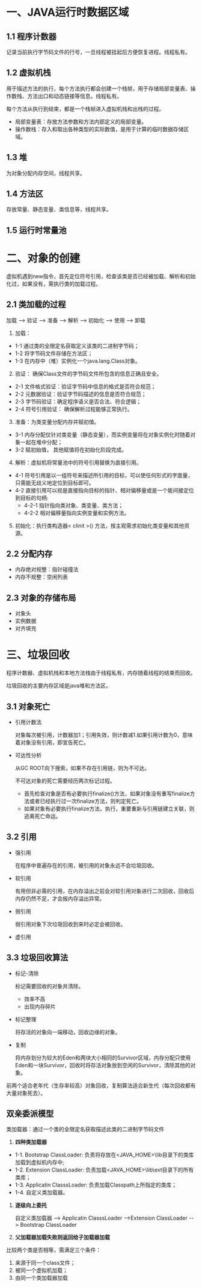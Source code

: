 # 一、JAVA运行时数据区域

## 1.1 程序计数器

记录当前执行字节码文件的行号，一旦线程被挂起后方便恢复进程。线程私有。

## 1.2 虚拟机栈

用于描述方法的执行，每个方法执行都会创建一个栈帧，用于存储局部变量表、操作数栈、方法出口和动态链接等信息。线程私有。

每个方法从执行到结束，都是一个栈帧进入虚拟机栈和出栈的过程。

* 局部变量表：存放方法参数和方法内部定义的局部变量。
* 操作数栈：存入和取出各种类型的实际数值，是用于计算的临时数据存储区域。

## 1.3 堆

为对象分配内存空间，线程共享。

## 1.4 方法区

存放常量、静态变量、类信息等，线程共享。

## 1.5 运行时常量池



# 二、对象的创建

虚拟机遇到new指令，首先定位符号引用，检查该类是否已经被加载、解析和初始化过，如果没有，需执行类的加载过程。

## 2.1 **类加载的过程**

加载 --> 验证 --> 准备 --> 解析 --> 初始化 --> 使用 --> 卸载

1. 加载：

- 1-1 通过类的全限定名获取定义该类的二进制字节码；
- 1-2 将字节码文件存储在方法区；
- 1-3 在内存中（堆）实例化一个java.lang.Class对象。

2. 验证： 确保Class文件的字节码文件所包含的信息正确且安全。

- 2-1 文件格式验证：验证字节码中信息的格式是否符合规范；
- 2-2 元数据验证：验证字节码描述的信息是否符合规范；
- 2-3 字节码验证：确定程序语义是否合法、符合逻辑；
- 2-4 符号引用验证： 确保解析过程能够正常执行。

3. 准备：为类变量分配内存并赋初值。

- 3-1 内存分配仅针对类变量（静态变量），而实例变量将在对象实例化时随着对象一起在堆中分配；
- 3-2 赋初始值， 其他赋值将在初始化阶段完成。

4. 解析：虚拟机将常量池中的符号引用替换为直接引用。

- 4-1 符号引用是以一组符号来描述所引用的目标，可以使任何形式的字面量，只需能无歧义地定位到目标即可。
- 4-2 直接引用可以视是直接指向目标的指针、相对偏移量或是一个能间接定位到目标的句柄:
  - 4-2-1 指针指向类对象、类变量、类方法；
  - 4-2-2 相对偏移量指向实例变量和实例方法。

5. 初始化：执行类构造器< clinit >() 方法，按主观需求初始化类变量和其他资源。

## 2.2 分配内存

* 内存绝对规整：指针碰撞法
* 内存不规整：空闲列表

## 2.3 对象的存储布局

* 对象头
* 实例数据
* 对齐填充



# 三、垃圾回收

程序计数器、虚拟机栈和本地方法栈由于线程私有，内存随着线程的结束而回收。

垃圾回收的主要内存区域是java堆和方法区。

## 3.1 对象死亡

* 引用计数法

  对象每次被引用，计数器加1；引用失效，则计数减1.如果引用计数为0，意味着对象没有引用，即宣告死亡。

* 可达性分析

  从GC ROOT向下搜索，如果不存在引用链，则为不可达。

  不可达对象的死亡需要经历两次标记过程。

  * 首先检查对象是否有必要执行finalize()方法，如果对象没有重写finalize方法或者已经执行过一次finalize方法，则判定死亡。
  * 如果对象有必要执行finalize方法，执行，重要重新与引用链建立关联，则逃离死亡命运。

## 3.2 引用

* 强引用

  在程序中普遍存在的引用，被引用的对象永远不会垃圾回收。

* 软引用

  有用但非必需的引用，在内存溢出之前会对软引用对象进行二次回收，回收后内存仍然不足，才会报内存溢出异常。

* 弱引用

  弱引用对象下次垃圾回收到来时必定会被回收。

* 虚引用

## 3.3 垃圾回收算法

* 标记-清除

  标记需要回收的对象并清除。

  * 效率不高
  * 出现内存碎片

* 标记整理

  将存活的对象向一端移动，回收边缘的对象。

* 复制

  将内存划分为较大的Eden和两块大小相同的Survivor区域，内存分配只使用Eden和一块Survivor，回收时将存活对象放到空闲的Survivor，清除其他的对象。

前两个适合老年代（生存率较高）对象回收，复制算法适合新生代（每次回收都有大量对象死去）。

## **双亲委派模型**

类加载器：通过一个类的全限定名获取描述此类的二进制字节码文件

1. **四种类加载器**

- 1-1. Bootstrap ClassLoader:
  负责将存放在<JAVA_HOME>\lib目录下的类库加载到虚拟机内存中;
- 1-2. Extension ClassLoader:
  负责加载<JAVA_HOME>\lib\ext目录下的所有类库；
- 1-3. Applicatin ClasssLoader:
  负责加载Classpath上所指定的类库；
- 1-4. 自定义类加载器。

1. **逐级向上委托**

   自定义类加载器 --> Applicatin ClasssLoader  -->Extension ClassLoader --> Bootstrap ClassLoader

2. **父加载器加载失败则返回给子加载器加载**

比较两个类是否相等，需满足三个条件：

1. 来源于同一个class文件；
2. 被同一个虚拟机加载；
3.  由同一个类加载器加载

